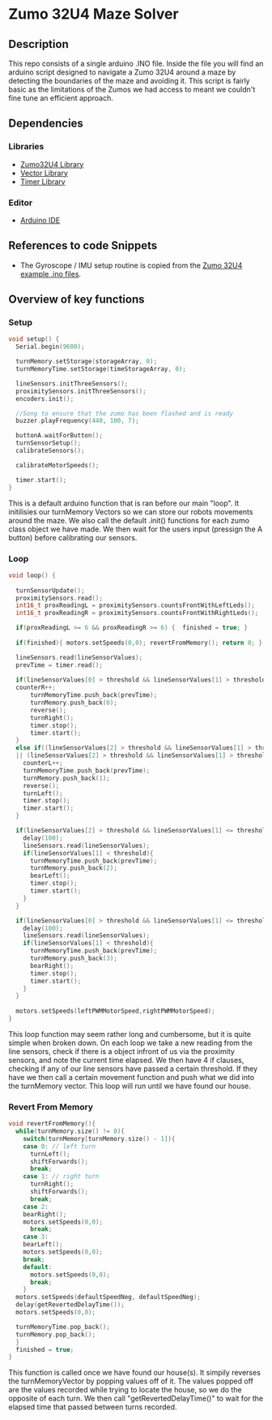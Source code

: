 # Zumo 32U4 Maze Solver
## Description

This repo consists of a single arduino .INO file. Inside the file you will find an arduino script designed to navigate a Zumo 32U4 around a maze by detecting the boundaries of the maze and avoiding it. This script is fairly basic as the limitations of the Zumos we had access to meant we couldn't fine tune an efficient approach.

## Dependencies
### Libraries
- [Zumo32U4 Library ](https://github.com/pololu/zumo-32u4-arduino-library)
- [Vector Library](https://github.com/janelia-arduino/Vector)
- [Timer Library](https://github.com/sstaub/Timer)

### Editor
- [Arduino IDE](https://www.arduino.cc/en/software)

## References to code Snippets

- The Gyroscope / IMU setup routine is copied from the [Zumo 32U4 example .ino files](https://github.com/pololu/zumo-32u4-arduino-library/tree/master/examples).

## Overview of key functions

### Setup
```C++
void setup() {
  Serial.begin(9600);

  turnMemory.setStorage(storageArray, 0);
  turnMemoryTime.setStorage(timeStorageArray, 0);

  lineSensors.initThreeSensors();
  proximitySensors.initThreeSensors();
  encoders.init();

  //Song to ensure that the zumo has been flashed and is ready
  buzzer.playFrequency(440, 100, 7);

  buttonA.waitForButton();
  turnSensorSetup();
  calibrateSensors();

  calibrateMotorSpeeds();

  timer.start();
}
```
This is a default arduino function that is ran before our main "loop". It initilisies our turnMemory Vectors so we can store our robots movements around the maze. We also call the default .init() functions for each zumo class object we have made. We then wait for the users input (pressign the A button) before calibrating our sensors.

### Loop
```C++
void loop() {
  
  turnSensorUpdate();
  proximitySensors.read();
  int16_t proxReadingL = proximitySensors.countsFrontWithLeftLeds();
  int16_t proxReadingR = proximitySensors.countsFrontWithRightLeds();

  if(proxReadingL >= 6 && proxReadingR >= 6) {  finished = true; }
  
  if(finished){ motors.setSpeeds(0,0); revertFromMemory(); return 0; }

  lineSensors.read(lineSensorValues);
  prevTime = timer.read();
  
  if(lineSensorValues[0] > threshold && lineSensorValues[1] > threshold && lineSensorValues[2] < threshold){
  counterR++;
      turnMemoryTime.push_back(prevTime);
      turnMemory.push_back(0);
      reverse();
      turnRight();
      timer.stop();
      timer.start();
  }
  else if((lineSensorValues[2] > threshold && lineSensorValues[1] > threshold && lineSensorValues[0] < threshold)
  || (lineSensorValues[2] > threshold && lineSensorValues[1] > threshold && lineSensorValues[0] > threshold)){
    counterL++;
    turnMemoryTime.push_back(prevTime);
    turnMemory.push_back(1);
    reverse();
    turnLeft();
    timer.stop();
    timer.start();
  }

  if(lineSensorValues[2] > threshold && lineSensorValues[1] <= threshold){
    delay(100);
    lineSensors.read(lineSensorValues);
    if(lineSensorValues[1] < threshold){
      turnMemoryTime.push_back(prevTime);
      turnMemory.push_back(2);
      bearLeft();
      timer.stop();
      timer.start();
    }
  }

  if(lineSensorValues[0] > threshold && lineSensorValues[1] <= threshold){
    delay(100);
    lineSensors.read(lineSensorValues);
    if(lineSensorValues[1] < threshold){
      turnMemoryTime.push_back(prevTime);
      turnMemory.push_back(3);
      bearRight();
      timer.stop();
      timer.start();
    }
  }
  
  motors.setSpeeds(leftPWMMotorSpeed,rightPWMMotorSpeed);
}
```
This loop function may seem rather long and cumbersome, but it is quite simple when broken down. On each loop we take a new reading from the line sensors, check if there is a object infront of us via the proximity sensors, and note the current time elapsed. We then have 4 if clauses, checking if any of our line sensors have passed a certain threshold. If they have we then call a certain movement function and push what we did into the turnMemory vector. This loop will run until we have found our house.

### Revert From Memory
```C++
void revertFromMemory(){
  while(turnMemory.size() != 0){
    switch(turnMemory[turnMemory.size() - 1]){
    case 0: // left turn
      turnLeft();
      shiftForwards();
      break;
    case 1: // right turn
      turnRight();
      shiftForwards();
      break;
    case 2:
    bearRight();
    motors.setSpeeds(0,0);
      break;
    case 3:
    bearLeft();
    motors.setSpeeds(0,0);
    break;
    default:
      motors.setSpeeds(0,0);
      break;
    }
  motors.setSpeeds(defaultSpeedNeg, defaultSpeedNeg);
  delay(getRevertedDelayTime());
  motors.setSpeeds(0,0);

  turnMemoryTime.pop_back();
  turnMemory.pop_back();
  }
  finished = true;
}
```

This function is called once we have found our house(s). It simpily reverses the turnMemoryVector by popping values off of it. The values popped off are the values recorded while trying to locate the house, so we do the opposite of each turn. We then call "getRevertedDelayTime()" to wait for the elapsed time that passed between turns recorded.
